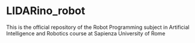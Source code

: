 # LIDARino_robot
This is the official repository of the Robot Programming subject in Artificial Intelligence and Robotics course at Sapienza University of Rome
